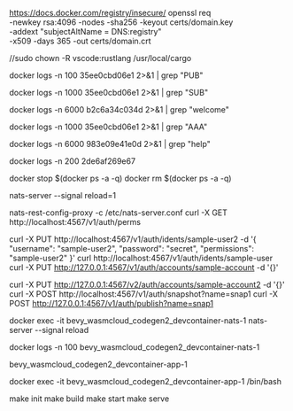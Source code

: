 https://docs.docker.com/registry/insecure/
openssl req \
  -newkey rsa:4096 -nodes -sha256 -keyout certs/domain.key \
  -addext "subjectAltName = DNS:registry" \
  -x509 -days 365 -out certs/domain.crt

//sudo chown -R vscode:rustlang /usr/local/cargo

docker logs -n 100 35ee0cbd06e1 2>&1 | grep "PUB"

docker logs -n 1000 35ee0cbd06e1 2>&1 | grep "SUB"

docker logs -n 6000 b2c6a34c034d 2>&1 | grep "welcome"

docker logs -n 1000 35ee0cbd06e1 2>&1 | grep "AAA"

docker logs -n 6000 983e09e41e0d 2>&1 | grep "help"

docker logs -n 200 2de6af269e67

docker stop $(docker ps -a -q)
docker rm $(docker ps -a -q)

nats-server --signal reload=1


nats-rest-config-proxy -c /etc/nats-server.conf
curl -X GET http://localhost:4567/v1/auth/perms

curl -X PUT http://localhost:4567/v1/auth/idents/sample-user2 -d '{
  "username": "sample-user2",
  "password": "secret",
  "permissions": "sample-user2"
}'
curl http://localhost:4567/v1/auth/idents/sample-user
curl -X PUT http://127.0.0.1:4567/v1/auth/accounts/sample-account -d '{}'

curl -X PUT http://127.0.0.1:4567/v2/auth/accounts/sample-account2 -d '{}'
curl -X POST http://localhost:4567/v1/auth/snapshot?name=snap1
curl -X POST http://127.0.0.1:4567/v1/auth/publish?name=snap1

docker exec -it bevy_wasmcloud_codegen2_devcontainer-nats-1 nats-server --signal reload

docker logs -n 100 bevy_wasmcloud_codegen2_devcontainer-nats-1

bevy_wasmcloud_codegen2_devcontainer-app-1

docker exec -it bevy_wasmcloud_codegen2_devcontainer-app-1 /bin/bash

make init
make build
make start
make serve